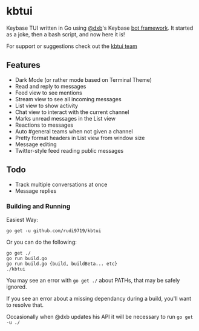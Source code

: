 # kbtui
Keybase TUI written in Go using [@dxb](https://keybase.io/dxb)'s 
Keybase [bot framework](https://godoc.org/samhofi.us/x/keybase).
It started as a joke, then a bash script, and now here it is!

For support or suggestions check out the [kbtui team](https://keybase.io/team/kbtui)

## Features
* Dark Mode (or rather mode based on Terminal Theme)
* Read and reply to messages
* Feed view to see mentions
* Stream view to see all incoming messages
* List view to show activity
* Chat view to interact with the current channel
* Marks unread messages in the List view
* Reactions to messages
* Auto #general teams when not given a channel
* Pretty format headers in List view from window size
* Message editing
* Twitter-style feed reading public messages

## Todo
* Track multiple conversations at once
* Message replies


### Building and Running
Easiest Way:
```
go get -u github.com/rudi9719/kbtui
```
Or you can do the following:
```
go get ./
go run build.go
go run build.go {build, buildBeta... etc}
./kbtui
```

You may see an error with `go get ./` about PATHs, that may be safely ignored.

If you see an error about a missing dependancy during a build, you'll want to resolve that.


Occasionally when @dxb updates his API it will be necessary to run 
`go get -u ./`
